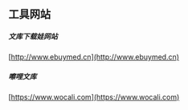## 工具网站  

#####  文库下载娃网站  
[http://www.ebuymed.cn](http://www.ebuymed.cn)  

##### 嚓哩文库  
[https://www.wocali.com](https://www.wocali.com)  

